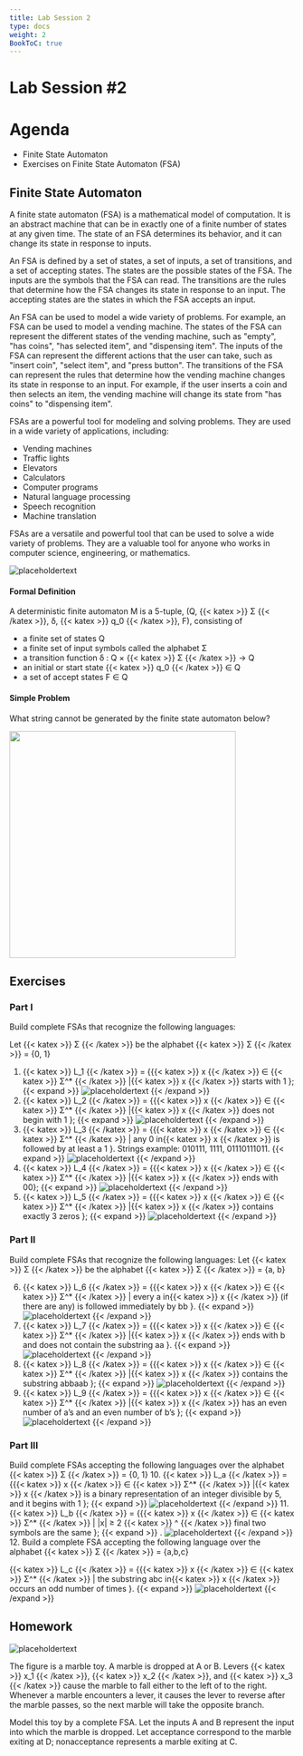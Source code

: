 ```yaml
---
title: Lab Session 2
type: docs
weight: 2
BookToC: true
---
```

# **Lab Session #2**

# **Agenda**

- Finite State Automaton 
- Exercises on Finite State Automaton (FSA)

## **Finite State Automaton**  

A finite state automaton (FSA) is a mathematical model of computation. It is an abstract machine that can be in exactly one of a finite number of states at any given time. The state of an FSA determines its behavior, and it can change its state in response to inputs.

An FSA is defined by a set of states, a set of inputs, a set of transitions, and a set of accepting states. The states are the possible states of the FSA. The inputs are the symbols that the FSA can read. The transitions are the rules that determine how the FSA changes its state in response to an input. The accepting states are the states in which the FSA accepts an input.

An FSA can be used to model a wide variety of problems. For example, an FSA can be used to model a vending machine. The states of the FSA can represent the different states of the vending machine, such as "empty", "has coins", "has selected item", and "dispensing item". The inputs of the FSA can represent the different actions that the user can take, such as "insert coin", "select item", and "press button". The transitions of the FSA can represent the rules that determine how the vending machine changes its state in response to an input. For example, if the user inserts a coin and then selects an item, the vending machine will change its state from "has coins" to "dispensing item".

FSAs are a powerful tool for modeling and solving problems. They are used in a wide variety of applications, including:

- Vending machines
- Traffic lights
- Elevators
- Calculators
- Computer programs
- Natural language processing
- Speech recognition
- Machine translation

FSAs are a versatile and powerful tool that can be used to solve a wide variety of problems. They are a valuable tool for anyone who works in computer science, engineering, or mathematics.

![placeholdertext](/images/lab2/1.png)

#### **Formal Definition**  

A deterministic finite automaton M is a 5-tuple, (Q, {{< katex >}} Σ {{< /katex >}}, δ, {{< katex >}} q_0 {{< /katex >}}, F), consisting
of
- a finite set of states Q
- a finite set of input symbols called the alphabet Σ 
- a transition function δ : Q × {{< katex >}} Σ {{< /katex >}} → Q 
- an initial or start state {{< katex >}} q_0 {{< /katex >}} ∈ Q 
- a set of accept states F ∈ Q

#### **Simple Problem**  

What string cannot be generated by the finite state automaton below?

<img src="/images/lab2/2.png" width="400px" height="400px">

## **Exercises**  

### **Part I**

Build complete FSAs that recognize the following languages:

Let {{< katex >}} Σ {{< /katex >}} be the alphabet {{< katex >}} Σ {{< /katex >}} = {0, 1}

1. {{< katex >}} L_1 {{< /katex >}} = {{{< katex >}} x {{< /katex >}} ∈ {{< katex >}} Σ^* {{< /katex >}} |{{< katex >}} x {{< /katex >}} starts with 1 };
{{< expand >}}
   ![placeholdertext](/images/lab2/3.png)
{{< /expand >}}
2. {{< katex >}} L_2 {{< /katex >}} = {{{< katex >}} x {{< /katex >}} ∈ {{< katex >}} Σ^* {{< /katex >}} |{{< katex >}} x {{< /katex >}} does not begin with 1 };
{{< expand >}}
   ![placeholdertext](/images/lab2/4.png)
{{< /expand >}}
3. {{< katex >}} L_3 {{< /katex >}} = {{{< katex >}} x {{< /katex >}} ∈ {{< katex >}} Σ^* {{< /katex >}} | any 0 in{{< katex >}} x {{< /katex >}} is followed by at least a 1 }. Strings example: 010111, 1111, 01110111011.
{{< expand >}}
   ![placeholdertext](/images/lab2/5.png)
{{< /expand >}}
4. {{< katex >}} L_4 {{< /katex >}} = {{{< katex >}} x {{< /katex >}} ∈ {{< katex >}} Σ^* {{< /katex >}} |{{< katex >}} x {{< /katex >}} ends with 00};
{{< expand >}}
   ![placeholdertext](/images/lab2/6.png)
{{< /expand >}}
5. {{< katex >}} L_5 {{< /katex >}} = {{{< katex >}} x {{< /katex >}} ∈ {{< katex >}} Σ^* {{< /katex >}} |{{< katex >}} x {{< /katex >}} contains exactly 3 zeros };
{{< expand >}}
   ![placeholdertext](/images/lab2/7.png)
{{< /expand >}}

### **Part II**

Build complete FSAs that recognize the following languages: Let {{< katex >}} Σ {{< /katex >}} be the alphabet {{< katex >}} Σ {{< /katex >}} = {a, b}

6. {{< katex >}} L_6 {{< /katex >}} = {{{< katex >}} x {{< /katex >}} ∈ {{< katex >}} Σ^* {{< /katex >}} | every a in{{< katex >}} x {{< /katex >}} (if there are any) is followed immediately by bb }.
{{< expand >}}
   ![placeholdertext](/images/lab2/8.png)
{{< /expand >}}
7. {{< katex >}} L_7 {{< /katex >}} = {{{< katex >}} x {{< /katex >}} ∈ {{< katex >}} Σ^* {{< /katex >}} |{{< katex >}} x {{< /katex >}} ends with b and does not contain the substring aa }.
{{< expand >}}
   ![placeholdertext](/images/lab2/9.png)
{{< /expand >}}
8. {{< katex >}} L_8 {{< /katex >}} = {{{< katex >}} x {{< /katex >}} ∈ {{< katex >}} Σ^* {{< /katex >}} |{{< katex >}} x {{< /katex >}} contains the substring abbaab };
{{< expand >}}
   ![placeholdertext](/images/lab2/10.png)
{{< /expand >}}
9. {{< katex >}} L_9 {{< /katex >}} = {{{< katex >}} x {{< /katex >}} ∈ {{< katex >}} Σ^* {{< /katex >}} |{{< katex >}} x {{< /katex >}} has an even number of a’s and an even number of b’s };
{{< expand >}}
   ![placeholdertext](/images/lab2/11.png)
{{< /expand >}}

### **Part III**

Build complete FSAs accepting the following languages over the alphabet {{< katex >}} Σ {{< /katex >}} = {0, 1}
10. {{< katex >}} L_a {{< /katex >}} = {{{< katex >}} x {{< /katex >}} ∈ {{< katex >}} Σ^* {{< /katex >}} |{{< katex >}} x {{< /katex >}} is a binary representation of an integer divisible by 5, and it begins with 1 };
{{< expand >}}
   ![placeholdertext](/images/lab2/12.png)
{{< /expand >}}
11. {{< katex >}} L_b {{< /katex >}} = {{{< katex >}} x {{< /katex >}} ∈ {{< katex >}} Σ^* {{< /katex >}} | |x| ≥ 2 {{< katex >}} ^ {{< /katex >}} final two symbols are the same };
{{< expand >}}
.
    ![placeholdertext](/images/lab2/13.png)
{{< /expand >}}
12. Build a complete FSA accepting the following language over the alphabet {{< katex >}} Σ {{< /katex >}} = {a,b,c}

{{< katex >}} L_c {{< /katex >}} = {{{< katex >}} x {{< /katex >}} ∈ {{< katex >}} Σ^* {{< /katex >}} | the substring abc in{{< katex >}} x {{< /katex >}} occurs an odd number of times }.
{{< expand >}}
   ![placeholdertext](/images/lab2/14.png)
{{< /expand >}}

## **Homework**

![placeholdertext](/images/lab2/15.png)

The figure is a marble toy. A marble is dropped at A or B.
Levers {{< katex >}} x_1 {{< /katex >}}, {{< katex >}} x_2 {{< /katex >}}, 
and {{< katex >}} x_3 {{< /katex >}} cause the marble to fall either to the left
of to the right. Whenever a marble encounters a lever, it causes 
the lever to reverse after the marble passes, so the next marble 
will take the opposite branch.

Model this toy by a complete FSA. Let the inputs A and B represent 
the input into which the marble is dropped. Let acceptance correspond 
to the marble exiting at D; nonacceptance represents a marble exiting at C.
